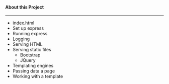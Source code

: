 #### About this Project

____

* index.html
* Set up express
* Running express
* Logging
* Serving HTML
* Serving static files
    * Bootstrap
    * JQuery
* Templating engines
* Passing data a page
* Working with a template